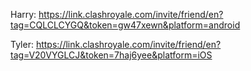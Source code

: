 Harry:
https://link.clashroyale.com/invite/friend/en?tag=CQLCLCYGQ&token=gw47xewn&platform=android

Tyler:
https://link.clashroyale.com/invite/friend/en?tag=V20VYGLCJ&token=7haj6yee&platform=iOS 
